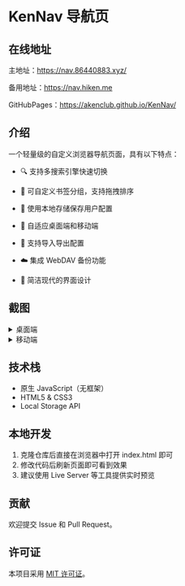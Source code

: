 # KenNav 导航页

## 在线地址

主地址：https://nav.86440883.xyz/

备用地址：https://nav.hiken.me

GitHubPages：https://akenclub.github.io/KenNav/


## 介绍

一个轻量级的自定义浏览器导航页面，具有以下特点：

- 🔍 支持多搜索引擎快速切换

- 📑 可自定义书签分组，支持拖拽排序

- 💾 使用本地存储保存用户配置

- 📱 自适应桌面端和移动端

- 🔄 支持导入导出配置

- ☁️ 集成 WebDAV 备份功能

- 🎨 简洁现代的界面设计


## 截图
<details>
<summary>桌面端</summary>

![桌面端主页截图](assets/img_index.png)
![桌面端设置页截图](assets/img_setting.png)

</details>

<details>
<summary>移动端</summary>

![移动端主页截图](assets/img_index_mobile.png)

</details>

## 技术栈

- 原生 JavaScript（无框架）
- HTML5 & CSS3
- Local Storage API

## 本地开发

1. 克隆仓库后直接在浏览器中打开 index.html 即可
2. 修改代码后刷新页面即可看到效果
3. 建议使用 Live Server 等工具提供实时预览

## 贡献

欢迎提交 Issue 和 Pull Request。

## 许可证

本项目采用 [MIT 许可证](LICENSE)。